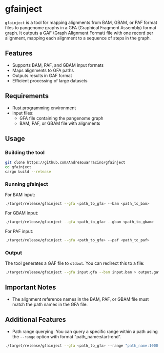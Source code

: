 # gfainject

`gfainject` is a tool for mapping alignments from BAM, GBAM, or PAF format files to pangenome graphs in a GFA (Graphical Fragment Assembly) format graph. It outputs a GAF (Graph Alignment Format) file with one record per alignment, mapping each alignment to a sequence of steps in the graph.

## Features

- Supports BAM, PAF, and GBAM input formats
- Maps alignments to GFA paths
- Outputs results in GAF format
- Efficient processing of large datasets

## Requirements

- Rust programming environment
- Input files:
  - GFA file containing the pangenome graph
  - BAM, PAF, or GBAM file with alignments

## Usage

### Building the tool

```sh
git clone https://github.com/AndreaGuarracino/gfainject
cd gfainject
cargo build --release
```

### Running gfainject

For BAM input:
```sh
./target/release/gfainject --gfa <path_to_gfa> --bam <path_to_bam>
```

For GBAM input:

```sh
./target/release/gfainject --gfa <path_to_gfa> --gbam <path_to_gbam>
```

For PAF input:
```sh
./target/release/gfainject --gfa <path_to_gfa> --paf <path_to_paf>
```

### Output

The tool generates a GAF file to `stdout`. You can redirect this to a file:

```sh
./target/release/gfainject --gfa input.gfa --bam input.bam > output.gaf
```

## Important Notes

- The alignment reference names in the BAM, PAF, or GBAM file must match the path names in the GFA file.

## Additional Features

- Path range querying: You can query a specific range within a path using the `--range` option with format "path_name:start-end".

```sh
./target/release/gfainject --gfa <path_to_gfa> --range "path_name:1000-2000"
```
